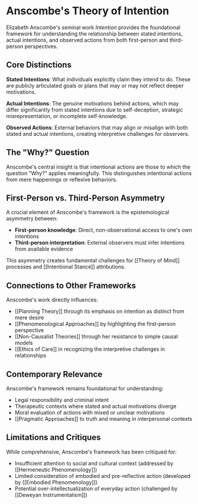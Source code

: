 # Anscombe's Theory of Intention

Elizabeth Anscombe's seminal work *Intention* provides the foundational framework for understanding the relationship between stated intentions, actual intentions, and observed actions from both first-person and third-person perspectives.

## Core Distinctions

**Stated Intentions**: What individuals explicitly claim they intend to do. These are publicly articulated goals or plans that may or may not reflect deeper motivations.

**Actual Intentions**: The genuine motivations behind actions, which may differ significantly from stated intentions due to self-deception, strategic misrepresentation, or incomplete self-knowledge.

**Observed Actions**: External behaviors that may align or misalign with both stated and actual intentions, creating interpretive challenges for observers.

## The "Why?" Question

Anscombe's central insight is that intentional actions are those to which the question "Why?" applies meaningfully. This distinguishes intentional actions from mere happenings or reflexive behaviors.

## First-Person vs. Third-Person Asymmetry

A crucial element of Anscombe's framework is the epistemological asymmetry between:
- **First-person knowledge**: Direct, non-observational access to one's own intentions
- **Third-person interpretation**: External observers must infer intentions from available evidence

This asymmetry creates fundamental challenges for [[Theory of Mind]] processes and [[Intentional Stance]] attributions.

## Connections to Other Frameworks

Anscombe's work directly influences:
- [[Planning Theory]] through its emphasis on intention as distinct from mere desire
- [[Phenomenological Approaches]] by highlighting the first-person perspective
- [[Non-Causalist Theories]] through her resistance to simple causal models
- [[Ethics of Care]] in recognizing the interpretive challenges in relationships

## Contemporary Relevance

Anscombe's framework remains foundational for understanding:
- Legal responsibility and criminal intent
- Therapeutic contexts where stated and actual motivations diverge
- Moral evaluation of actions with mixed or unclear motivations
- [[Pragmatic Approaches]] to truth and meaning in interpersonal contexts

## Limitations and Critiques

While comprehensive, Anscombe's framework has been critiqued for:
- Insufficient attention to social and cultural context (addressed by [[Hermeneutic Phenomenology]])
- Limited consideration of embodied and pre-reflective action (developed by [[Embodied Phenomenology]])
- Potential over-intellectualization of everyday action (challenged by [[Deweyan Instrumentalism]])